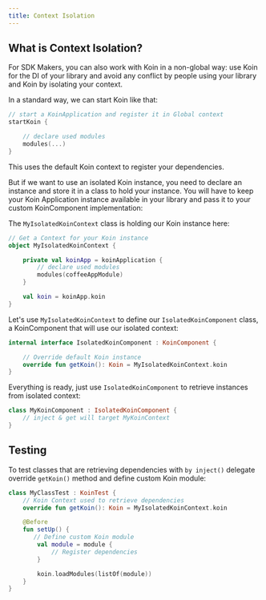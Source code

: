 ```yaml
---
title: Context Isolation
---
```


## What is Context Isolation?

For SDK Makers, you can also work with Koin in a non-global way: use Koin for the DI of your library and avoid any conflict by people using your library and Koin by isolating your context.

In a standard way, we can start Koin like that:

```kotlin
// start a KoinApplication and register it in Global context
startKoin {

    // declare used modules
    modules(...)
}
```

This uses the default Koin context to register your dependencies.

But if we want to use an isolated Koin instance, you need to declare an instance and store it in a class to hold your instance.
You will have to keep your Koin Application instance available in your library and pass it to your custom KoinComponent implementation:

The `MyIsolatedKoinContext` class is holding our Koin instance here:

```kotlin
// Get a Context for your Koin instance
object MyIsolatedKoinContext {

    private val koinApp = koinApplication {
        // declare used modules
        modules(coffeeAppModule)
    }

    val koin = koinApp.koin 
}
```

Let's use `MyIsolatedKoinContext` to define our `IsolatedKoinComponent` class, a KoinComponent that will use our isolated context:

```kotlin
internal interface IsolatedKoinComponent : KoinComponent {

    // Override default Koin instance
    override fun getKoin(): Koin = MyIsolatedKoinContext.koin
}
```

Everything is ready, just use `IsolatedKoinComponent` to retrieve instances from isolated context:

```kotlin
class MyKoinComponent : IsolatedKoinComponent {
    // inject & get will target MyKoinContext
}
```

## Testing

To test classes that are retrieving dependencies with `by inject()` delegate override `getKoin()` method and define custom Koin module:

```kotlin
class MyClassTest : KoinTest {
    // Koin Context used to retrieve dependencies
    override fun getKoin(): Koin = MyIsolatedKoinContext.koin

    @Before
    fun setUp() {
       // Define custom Koin module
        val module = module {
            // Register dependencies
        }

        koin.loadModules(listOf(module))
    }
}
```
